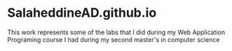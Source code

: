 # SalaheddineAD.github.io
This work represents some of the labs that I did during my Web Application Programing course I had during my second master's in computer science
